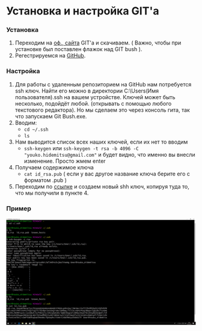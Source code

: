 # Установка и настройка GIT'а

### Установка
1. Переходим на [оф., сайта]( https://git-scm.com/download/win ) GIT'а и скачиваем. ( Важно, чтобы при установке был поставлен флажок над GIT bush ).
2. Регестрируемся на [GitHub]( https://github.com/ ).
### Настройка
1. Для работы с удаленным репозиторием на GitHub нам потребуется ssh ключ. Найти его можно в директории C:\Users\(Имя пользователя)\.ssh на вашем устройстве. Ключей может быть несколько, подойдёт любой. (открывать с помощью любого текстового редактора). Но мы сделаем это через консоль гита, так что запускаем Git Bush.exe.
2. Вводим: 
	* `cd ~/.ssh`
	* `ls`
3. Нам выводится список всех наших ключей, если их нет то вводим
	* `ssh-keygen` или `ssh-keygen -t rsa -b 4096 -C "youko.hidemitsu@gmail.com"` и будет видно, что именно вы внесли изменение. Просто жмем enter 
4. Получаем содержимое ключа
	* `cat id_rsa.pub`
 	( если у вас другое название ключа берите его с форматом .pub )
5. Переходим по [ссылке]( https://github.com/settings/keys) и создаем новый shh ключ, копируя туда то, что мы получили в пункте 4.
### Пример
 ![alt text](4It7H7N0FVM.jpg)
